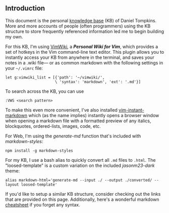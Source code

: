 ## Introduction

This document is the personal [knowledge base](https://en.wikipedia.org/wiki/Knowledge_base) (KB) of Daniel Tompkins. More and more accounts of people (often programmers) using the KB structure to store frequently referenced information led me to begin building my own.

For this KB, I'm using [VimWiki](https://github.com/vimwiki/vimwiki), a _**Personal Wiki for Vim**_, which provides a set of hotkeys in the Vim command-line text editor. This plugin allows you to instantly access your KB from anywhere in the terminal, and saves your notes in a .wiki file&mdash; or as common markdown with the following settings in your `~/.vimrc` file: 

```
let g:vimwiki_list = [{'path': '~/vimwiki/',
                      \ 'syntax': 'markdown', 'ext': '.md'}]
```

To search across the KB, you can use

```:VWS <search pattern>```

To make this even more convenient, I've also installed [vim-instant-markdown](https://github.com/suan/vim-instant-markdown) which (as the name implies) instantly opens a browser window when opening a markdown file with a formatted preview of any italics, blockquotes, ordered-lists, images, code, etc.  

For Web, I'm using the _generate-md_ function that's included with *markdown-styles*: 

```
npm install -g markdown-styles
```

For my KB, I use a bash alias to quickly convert all ```.md``` files to ```.html```. The "loosed-template" is a custom variation on the included _jasonm23-dark_ theme: 

```
alias markdown-html='generate-md --input ./ --output ./converted/ --layout loosed-template'
``` 

If you'd like to setup a similar KB structure, consider checking out the links that are provided on this page. Additionally, here's a wonderful markdown [cheatsheet](https://www.markdownguide.org/cheat-sheet/) if you forget any syntax.
